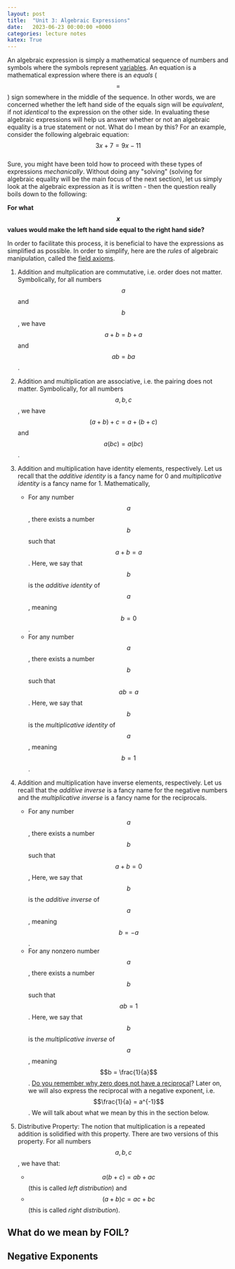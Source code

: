 ```yaml
---
layout: post
title:  "Unit 3: Algebraic Expressions"
date:   2023-06-23 00:00:00 +0000
categories: lecture notes
katex: True
---
```


An algebraic expression is simply a mathematical sequence of numbers and symbols where the symbols represent [variables](https://chrisdongwon.github.io/Algebra1-Review-LoyolaSummer23/lecture/notes/2023/06/21/unit2.html). An equation is a mathematical expression where there is an _equals_ ($$=$$) sign somewhere in the middle of the sequence. In other words, we are concerned whether the left hand side of the equals sign will be _equivalent_, if not _identical_ to the expression on the other side. In evaluating these algebraic expressions will help us answer whether or not an algebraic equality is a true statement or not. What do I mean by this? For an example, consider the following algebraic equation:  
$$3x + 7 = 9x - 11$$  
Sure, you might have been told how to proceed with these types of expressions _mechanically_. Without doing any "solving" (solving for algebraic equality will be the main focus of the next section), let us simply look at the algebraic expression as it is written - then the question really boils down to the following:  

**For what $$x$$ values would make the left hand side equal to the right hand side?**  

In order to facilitate this process, it is beneficial to have the expressions as simplified as possible. In order to simplify, here are the _rules_ of algebraic manipulation, called the [field axioms](https://mathworld.wolfram.com/FieldAxioms.html).  

1. Addition and multplication are commutative, i.e. order does not matter. Symbolically, for all numbers $$a$$ and $$b$$, we have $$a+b=b+a$$ and $$ab=ba$$.  

2. Addition and multiplication are associative, i.e. the pairing does not matter. Symbolically, for all numbers $$a, b, c$$, we have $$(a+b)+c=a+(b+c)$$ and $$a(bc)=a(bc)$$. 

3. Addition and multiplication have identity elements, respectively. Let us recall that the _additive identity_ is a fancy name for 0 and _multiplicative identity_ is a fancy name for 1. Mathematically,
    * For any number $$a$$, there exists a number $$b$$ such that $$a + b = a$$. Here, we say that $$b$$ is the _additive identity_ of $$a$$, meaning $$b = 0$$.  
    * For any number $$a$$, there exists a number $$b$$ such that $$ab = a$$. Here, we say that $$b$$ is the _multiplicative identity_ of $$a$$, meaning $$b = 1$$.  

4. Addition and multiplication have inverse elements, respectively. Let us recall that the _additive inverse_ is a fancy name for the negative numbers and the _multiplicative inverse_ is a fancy name for the reciprocals.
    * For any number $$a$$, there exists a number $$b$$ such that $$a + b = 0$$, Here, we say that $$b$$ is the _additive inverse_ of $$a$$, meaning $$b = -a$$.  
    * For any nonzero number $$a$$, there exists a number $$b$$ such that $$ab = 1$$. Here, we say that $$b$$ is the _multiplicative inverse_ of $$a$$, meaning $$b = \frac{1}{a}$$. [Do you remember why zero does not have a reciprocal](https://chrisdongwon.github.io/Algebra1-Review-LoyolaSummer23/lecture/notes/2023/06/21/unit1.html)? Later on, we will also express the reciprocal with a negative exponent, i.e. $$\frac{1}{a} = a^{-1}$$. We will talk about what we mean by this in the section below.

5. Distributive Property: The notion that multiplication is a repeated addition is solidified with this property. There are two versions of this property. For all numbers $$a, b, c$$, we have that:
    * $$a(b+c) = ab + ac$$ (this is called _left distribution_) and 
    * $$(a+b)c = ac + bc$$ (this is called _right distribution_). 

## What do we mean by FOIL?

## Negative Exponents